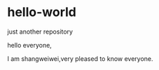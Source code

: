 # hello-world
just another repository

hello everyone,

  I am shangweiwei,very pleased to know everyone.
